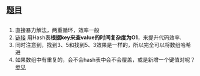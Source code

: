 ## [题目](https://leetcode-cn.com/problems/two-sum/?utm_source=LCUS&utm_medium=ip_redirect_q_uns&utm_campaign=transfer2china)
## 

1. 直接暴力解法，两重循环，效率一般
2. [链接](https://blog.csdn.net/SoulOH/article/details/81017361) 用Hash表**根据key来查value的时间复杂度为O1**，来提升代码效率.
3. 同时注意到，找到3、5和找到5、3效果是一样的，所以完全可以将数组哈希进
4. 如果数组中有重复的，会不会hash表中会不会覆盖，或是新增一个键值对呢？[参见](https://www.cnblogs.com/aflyun/p/10733029.html)
